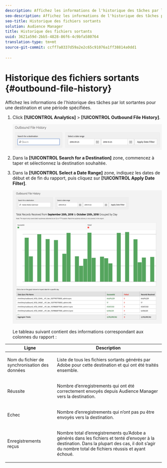```yaml
---
description: Affichez les informations de l'historique des tâches par lot sortantes pour une destination et une période spécifiées.
seo-description: Affichez les informations de l'historique des tâches par lot sortantes pour une destination et une période spécifiées.
seo-title: Historique des fichiers sortants
solution: Audience Manager
title: Historique des fichiers sortants
uuid: 3621a59d-2bb5-4828-86f6-4c9bfa580764
translation-type: tm+mt
source-git-commit: ccff7a0337d59a2e2c65c91076a1ff38814a0dd1

---
```



# Historique des fichiers sortants {#outbound-file-history}

Affichez les informations de l'historique des tâches par lot sortantes pour une destination et une période spécifiées.

<!-- 

t_reports_outbound_history.xml

 -->

1. Click **[!UICONTROL Analytics]** &gt; **[!UICONTROL Outbound File History]**.

   ![Résultat de l’étape](assets/outbound_history.png)

1. Dans la **[!UICONTROL Search for a Destination]** zone, commencez à taper et sélectionnez la destination souhaitée.
1. Dans la **[!UICONTROL Select a Date Range]** zone, indiquez les dates de début et de fin du rapport, puis cliquez sur **[!UICONTROL Apply Date Filter]**.

   ![Résultat de l’étape](assets/outbound_history_stats.png)

   Le tableau suivant contient des informations correspondant aux colonnes du rapport :

<table id="table_93076D46AC50411395E72B9B987E99BE"> 
 <thead> 
  <tr> 
   <th colname="col1" class="entry"> Ligne </th> 
   <th colname="col2" class="entry"> Description </th> 
  </tr> 
 </thead>
 <tbody> 
  <tr> 
   <td colname="col1"> Nom du fichier de synchronisation des données </td> 
   <td colname="col2"> <p>Liste de tous les fichiers sortants générés par <span class="keyword"> Adobe</span> pour cette destination et qui ont été traités ensemble. </p> </td> 
  </tr> 
  <tr> 
   <td colname="col1"> Réussite </td> 
   <td colname="col2"> <p>Nombre d’enregistrements qui ont été correctement envoyés depuis <span class="keyword"> Audience Manager</span> vers la destination. </p> </td> 
  </tr> 
  <tr> 
   <td colname="col1"> Echec </td> 
   <td colname="col2"> <p>Nombre d’enregistrements qui n’ont pas pu être envoyés vers la destination. </p> </td> 
  </tr> 
  <tr> 
   <td colname="col1"> Enregistrements reçus </td> 
   <td colname="col2"> <p>Nombre total d’enregistrements qu’Adobe <span class="keyword"></span> a générés dans les fichiers et tenté d’envoyer à la destination. Dans la plupart des cas, il doit s’agir du nombre total de fichiers réussis et ayant échoué. </p> </td> 
  </tr> 
 </tbody> 
</table>
